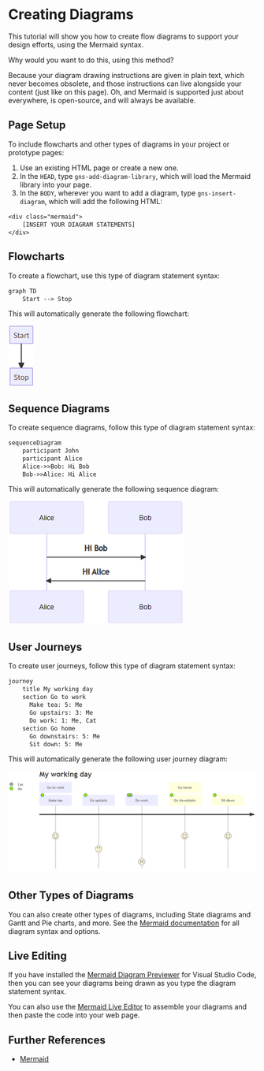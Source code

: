 Creating Diagrams
=================

This tutorial will show you how to create flow diagrams to support your design efforts, using the Mermaid syntax.

Why would you want to do this, using this method?

Because your diagram drawing instructions are given in plain text, which never becomes obsolete, and those instructions can live alongside your content (just like on this page). Oh, and Mermaid is supported just about everywhere, is open-source, and will always be available.

Page Setup
----------

To include flowcharts and other types of diagrams in your project or prototype pages:

1. Use an existing HTML page or create a new one.
2. In the `HEAD`, type `gns-add-diagram-library`, which will load the Mermaid library into your page.
3. In the `BODY`, wherever you want to add a diagram, type `gns-insert-diagram`, which will add the following HTML:

````
<div class="mermaid">
    [INSERT YOUR DIAGRAM STATEMENTS]
</div>
````

Flowcharts
----------

To create a flowchart, use this type of diagram statement syntax:

````
graph TD
    Start --> Stop
````

This will automatically generate the following flowchart:

![Mermaid flowchart example](../01-Getting-Started/screenshots/mermaid-flowchart-example.png)

Sequence Diagrams
-----------------

To create sequence diagrams, follow this type of diagram statement syntax:

````
sequenceDiagram
    participant John
    participant Alice
    Alice->>Bob: Hi Bob
    Bob->>Alice: Hi Alice
````

This will automatically generate the following sequence diagram:

![Mermaid sequence diagram example](../01-Getting-Started/screenshots/mermaid-sequence-example.png)

User Journeys
-------------

To create user journeys, follow this type of diagram statement syntax:

````
journey
    title My working day
    section Go to work
      Make tea: 5: Me
      Go upstairs: 3: Me
      Do work: 1: Me, Cat
    section Go home
      Go downstairs: 5: Me
      Sit down: 5: Me
````

This will automatically generate the following user journey diagram:

![User journey diagram example](../01-Getting-Started/screenshots/mermaid-user-journey-example.png)

Other Types of Diagrams
-----------------------

You can also create other types of diagrams, including State diagrams and Gantt and Pie charts, and more. See the [Mermaid documentation](https://mermaid-js.github.io/mermaid/#/) for all diagram syntax and options.



Live Editing
------------

If you have installed the [Mermaid Diagram Previewer](https://marketplace.visualstudio.com/items?itemName=vstirbu.vscode-mermaid-preview) for Visual Studio Code, then you can see your diagrams being drawn as you type the diagram statement syntax.

You can also use the [Mermaid Live Editor](https://mermaidjs.github.io/mermaid-live-editor/#/edit/Z3JhcGggVEQKQVtDaHJpc3RtYXNdIC0tPnxHZXQgbW9uZXl8IEIoR28gc2hvcHBpbmcpCkIgLS0-IEN7TGV0IG1lIHRoaW5rfQpDIC0tPnxPbmV8IERbTGFwdG9wXQpDIC0tPnxUd298IEVbaVBob25lXQpDIC0tPnxUaHJlZXwgRltDYXJdCg) to assemble your diagrams and then paste the code into your web page.

Further References
------------------

- [Mermaid](https://mermaidjs.github.io/)
